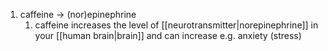 1. caffeine → (nor)epinephrine
	1. caffeine increases the level of [[neurotransmitter|norepinephrine]] in your [[human brain|brain]] and can increase e.g. anxiety (stress)